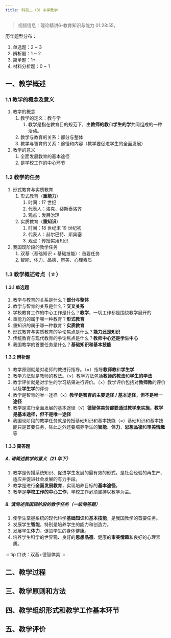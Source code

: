 ```yaml
---
title: 科目二（3）中学教学
---
```


> 视频信息：理论精讲6-教育知识与能力 01:28:55。

历年题型分布：

1. 单选题：2 ~ 3
2. 辨析题：1 ~ 2
3. 简单题：1+
4. 材料分析题：0 ~ 1

## 一、教学概述

### 1.1 教学的概念及意义

1. 教学的概念
   1. 教学的定义：教与学
      1. 教学是指在教育目的规范下，由**教师的教**和**学生的学**共同组成的一种活动。
   2. 教学与教育的关系：部分与整体
   3. 教学与智育的关系：途径和内容（教学要促进学生的全面发展）
2. 教学的意义
   1. 全面发展教育的基本途径
   2. 是学校工作的中心环节

### 1.2 教学的任务

1. 形式教育与实质教育
   1. 形式教育（**重能力**）
      1. 时间：17 世纪
      2. 代表人：洛克、裴斯泰洛齐
      3. 观点：发展治理
   2. 实质教育（**重知识**）
      1. 时间：18 世纪末 19 世纪初
      2. 代表人：赫尔巴特、斯宾塞
      3. 观点：传授实用知识
2. 我国现阶段的教学任务
   1. 双基（基础知识 + 基础技能）：首要任务
   2. 智能、体力、品德、审美、心理素质

### 1.3 教学概述考点（☆）

#### 1.3.1 单选题

1. 教学与教育的关系是什么？**部分与整体**
2. 教学与智育的关系是什么？**交叉关系**
3. 学校教育工作的中心工作是什么？**教学**，一切工作都是围绕教学展开的
4. 重能力的属于哪一种教育？**形式教育**
5. 重知识的属于哪一种教育？**实质教育**
6. 形式教育与实质教育的争论焦点是什么？**能力还是知识**
7. 传统教育与现代教育的争论焦点是什么？**教师中心还是学生中心**
8. 我国教学的首要任务是什么？**基础知识和基本技能**

#### 1.3.2 辨析题

1. 教学原则就是对老师的教进行指导。（×）指导**教师教**和**学生学**
2. 教学方法就是教师的教法。（×）教学方法包括**教师的教法**和**学生的学法**
3. 教学评价就是对学生的学习结果进行评价。（×）教学评价包括对**教师教**的评价以及**学生学**的评价
4. 教学是智育的唯一途径（×）**教学是智育的主要途径 / 基本途径，但不是唯一途径**
5. 教学是进行全面发展的基本途径（√）**德智体美劳都要通过教学来实施，教学是基本途径，但不是唯一途径**
6. 我国现阶段的教学任务就是传授基础知识和基本技能（×）基础知识和基本技能只是首要任务，除此之外还要培养学生的**智能**、**体力**、**思想品德**和**审美情趣**等

#### 1.3.3 简答题

##### A. 请简述教学的意义（21 年下）

1. 教学是传播系统知识、促进学生发展的最有效的形式，是社会经验的再生产、适应并促进社会发展的有力手段。
2. 教学是进行**全面发展教育**，实现培养目标的**基本途径**。
3. 教学是**学校工作的中心工作**，学校工作必须坚持以教学为主。

##### B. 请简述我国现阶段的教学任务（一级简答题）

1. 使学生掌握系统的现代科学**基础知识**和**基本技能**，是我国教学的首要任务。
2. 发展学生**智能**，特别是培养学生的能力和创造力。
3. 发展学生**体力**，促进学生的身体健康。
4. 培养学生科学的世界观、良好的**思想品德**、健康的**审美情趣**和良好的心理素质。

::: tip
口诀：双基+德智体美
:::

## 二、教学过程

## 三、教学原则和方法

## 四、教学组织形式和教学工作基本环节

## 五、教学评价
